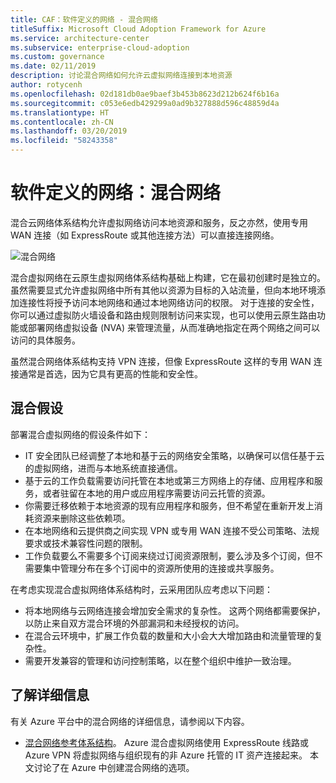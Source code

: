 ```yaml
---
title: CAF：软件定义的网络 - 混合网络
titleSuffix: Microsoft Cloud Adoption Framework for Azure
ms.service: architecture-center
ms.subservice: enterprise-cloud-adoption
ms.custom: governance
ms.date: 02/11/2019
description: 讨论混合网络如何允许云虚拟网络连接到本地资源
author: rotycenh
ms.openlocfilehash: 02d181db0ae9baef3b453b8623d212b624f6b16a
ms.sourcegitcommit: c053e6edb429299a0ad9b327888d596c48859d4a
ms.translationtype: HT
ms.contentlocale: zh-CN
ms.lasthandoff: 03/20/2019
ms.locfileid: "58243358"
---
```

# <a name="software-defined-networks-hybrid-network"></a>软件定义的网络：混合网络

混合云网络体系结构允许虚拟网络访问本地资源和服务，反之亦然，使用专用 WAN 连接（如 ExpressRoute 或其他连接方法）可以直接连接网络。

![混合网络](../../../reference-architectures/hybrid-networking/images/expressroute.png)

混合虚拟网络在云原生虚拟网络体系结构基础上构建，它在最初创建时是独立的。 虽然需要显式允许虚拟网络中所有其他以资源为目标的入站流量，但向本地环境添加连接性将授予访问本地网络和通过本地网络访问的权限。 对于连接的安全性，你可以通过虚拟防火墙设备和路由规则限制访问来实现，也可以使用云原生路由功能或部署网络虚拟设备 (NVA) 来管理流量，从而准确地指定在两个网络之间可以访问的具体服务。

虽然混合网络体系结构支持 VPN 连接，但像 ExpressRoute 这样的专用 WAN 连接通常是首选，因为它具有更高的性能和安全性。

## <a name="hybrid-assumptions"></a>混合假设

部署混合虚拟网络的假设条件如下：

- IT 安全团队已经调整了本地和基于云的网络安全策略，以确保可以信任基于云的虚拟网络，进而与本地系统直接通信。
- 基于云的工作负载需要访问托管在本地或第三方网络上的存储、应用程序和服务，或者驻留在本地的用户或应用程序需要访问云托管的资源。
- 你需要迁移依赖于本地资源的现有应用程序和服务，但不希望在重新开发上消耗资源来删除这些依赖项。
- 在本地网络和云提供商之间实现 VPN 或专用 WAN 连接不受公司策略、法规要求或技术兼容性问题的限制。
- 工作负载要么不需要多个订阅来绕过订阅资源限制，要么涉及多个订阅，但不需要集中管理分布在多个订阅中的资源所使用的连接或共享服务。

在考虑实现混合虚拟网络体系结构时，云采用团队应考虑以下问题：

- 将本地网络与云网络连接会增加安全需求的复杂性。 这两个网络都需要保护，以防止来自双方混合环境的外部漏洞和未经授权的访问。
- 在混合云环境中，扩展工作负载的数量和大小会大大增加路由和流量管理的复杂性。
- 需要开发兼容的管理和访问控制策略，以在整个组织中维护一致治理。

## <a name="learn-more"></a>了解详细信息

有关 Azure 平台中的混合网络的详细信息，请参阅以下内容。

- [混合网络参考体系结构](../../../reference-architectures/hybrid-networking/expressroute.md)。 Azure 混合虚拟网络使用 ExpressRoute 线路或 Azure VPN 将虚拟网络与组织现有的非 Azure 托管的 IT 资产连接起来。 本文讨论了在 Azure 中创建混合网络的选项。
